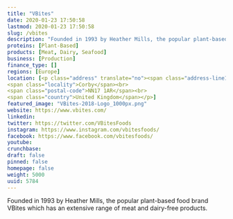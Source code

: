 ```yaml
---
title: "VBites"
date: 2020-01-23 17:50:58
lastmod: 2020-01-23 17:50:58
slug: /vbites
description: "Founded in 1993 by Heather Mills, the popular plant-based food brand VBites which has an extensive range of meat and dairy-free products."
proteins: [Plant-Based]
products: [Meat, Dairy, Seafood]
business: [Production]
finance_type: []
regions: [Europe]
location: [<p class="address" translate="no"><span class="address-line1">Tunwell Lane</span><br>
<span class="locality">Corby</span><br>
<span class="postal-code">NN17 1AR</span><br>
<span class="country">United Kingdom</span></p>]
featured_image: "VBites-2018-Logo_1000px.png"
website: https://www.vbites.com/
linkedin: 
twitter: https://twitter.com/VBitesFoods
instagram: https://www.instagram.com/vbitesfoods/
facebook: https://www.facebook.com/vbitesfoods/
youtube: 
crunchbase: 
draft: false
pinned: false
homepage: false
weight: 5000
uuid: 5784
---
```

Founded in 1993 by Heather Mills, the popular plant-based food brand VBites which has an extensive range of meat and dairy-free products.
